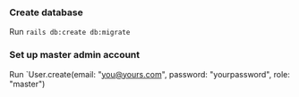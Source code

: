 ### Create database

Run `rails db:create db:migrate`

### Set up master admin account
Run `User.create(email: "you@yours.com", password: "yourpassword", role: "master")
